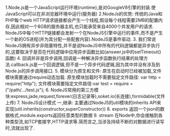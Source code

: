 1.Node.js是一个JavaScript运行环境(runtime),是对GoogleV8引擎的封装.使JavaScript可以在非浏览器环境中运行(服务器)
2.NodeJs的优势: 传统的Java和PHP每个web HTTP请求链接都会产生一个线程,假设每个线程需要2MB的配置内存,因此相对一个8GB的服务器主机,也只能承受来自4000个并发用户的请求.
    NodeJS中每个HTTP链接都会发射一个在NodeJS引擎中运行的事件,而不是产生一个新的OS进程(并为其分配一些配套内容).NodeJS是事件驱动.
3. 我们常说NodeJS拥有异步非阻塞特性,并不是说NodeJS中所有的代码逻辑都是异步执行的,这要取决于是否在代码逻辑中应用异步函数比如(answer.js中的setTimeout()函数)
4. 回调并非是异步调用,回调是一种解决异步函数执行结果的处理方法.callback.js是一个回调逻辑,但不是一个异步代码逻辑,因为其中并没有涉及到Node.js的异步调用接口.
5. 模块分为原生和文件: 原生在启动时已经被加载,文件模块需要通过require动态加载.
    原生模块加载时不需要指定文件路径: var http = require("http");
    文件模块需要指定文件路径:var test = require = ("/path/.../test.js");
6. NodeJS常用的第三方模块:express,jade,request,forever(日志记录等),soket.io(长连接),formidable(文件上传)
7. NodeJS设计模式
    一,继承: 主要通过NodeJS的util模块的inherits API来实现(util.inherits(constructor,superConstructor))
8. exports 返回一个json的数据格式,module.exports返回任意类型的数据
9. stream 在Node中,你会接触到各种类型流,如TCP套接字,HTTP请求等.简而言之,当涉及持续不断的对数据进行读写时,流就出现了.
    